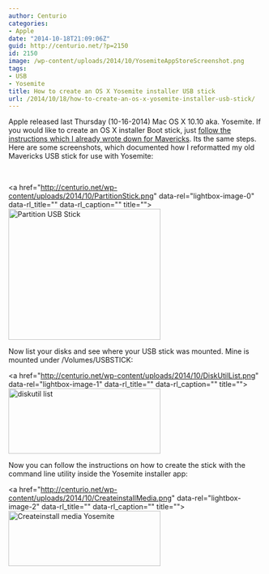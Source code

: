 ```yaml
---
author: Centurio
categories:
- Apple
date: "2014-10-18T21:09:06Z"
guid: http://centurio.net/?p=2150
id: 2150
image: /wp-content/uploads/2014/10/YosemiteAppStoreScreenshot.png
tags:
- USB
- Yosemite
title: How to create an OS X Yosemite installer USB stick
url: /2014/10/18/how-to-create-an-os-x-yosemite-installer-usb-stick/
---
```

Apple released last Thursday (10-16-2014) Mac OS X 10.10 aka. Yosemite. If you would like to create an OS X installer Boot stick, just [follow the instructions which I already wrote down for Mavericks](http://centurio.net/2013/12/19/how-to-create-an-os-x-mavericks-installer-usb-stick/ "How to create an OS X Mavericks installer USB stick"). Its the same steps. Here are some screenshots, which documented how I reformatted my old Mavericks USB stick for use with Yosemite:

&nbsp;

<a href="http://centurio.net/wp-content/uploads/2014/10/PartitionStick.png" data-rel="lightbox-image-0" data-rl\_title="" data-rl\_caption="" title=""><img loading="lazy" class="aligncenter size-medium wp-image-2151" src="http://centurio.net/wp-content/uploads/2014/10/PartitionStick-300x259.png" alt="Partition USB Stick" width="300" height="259" srcset="https://centurio.net/wp-content/uploads/2014/10/PartitionStick-300x259.png 300w, https://centurio.net/wp-content/uploads/2014/10/PartitionStick-1024x886.png 1024w, https://centurio.net/wp-content/uploads/2014/10/PartitionStick-800x692.png 800w, https://centurio.net/wp-content/uploads/2014/10/PartitionStick-35x30.png 35w, https://centurio.net/wp-content/uploads/2014/10/PartitionStick.png 1488w" sizes="(max-width: 300px) 100vw, 300px" /></a>

Now list your disks and see where your USB stick was mounted. Mine is mounted under /Volumes/USBSTICK:

<a href="http://centurio.net/wp-content/uploads/2014/10/DiskUtilList.png" data-rel="lightbox-image-1" data-rl\_title="" data-rl\_caption="" title=""><img loading="lazy" class="aligncenter size-medium wp-image-2152" src="http://centurio.net/wp-content/uploads/2014/10/DiskUtilList-300x129.png" alt="diskutil list" width="300" height="129" srcset="https://centurio.net/wp-content/uploads/2014/10/DiskUtilList-300x129.png 300w, https://centurio.net/wp-content/uploads/2014/10/DiskUtilList-1024x441.png 1024w, https://centurio.net/wp-content/uploads/2014/10/DiskUtilList-800x344.png 800w, https://centurio.net/wp-content/uploads/2014/10/DiskUtilList-35x15.png 35w, https://centurio.net/wp-content/uploads/2014/10/DiskUtilList.png 1132w" sizes="(max-width: 300px) 100vw, 300px" /></a>

Now you can follow the instructions on how to create the stick with the command line utility inside the Yosemite installer app:

<a href="http://centurio.net/wp-content/uploads/2014/10/CreateinstallMedia.png" data-rel="lightbox-image-2" data-rl\_title="" data-rl\_caption="" title=""><img loading="lazy" class="aligncenter size-medium wp-image-2154" src="http://centurio.net/wp-content/uploads/2014/10/CreateinstallMedia-300x109.png" alt="Createinstall media Yosemite" width="300" height="109" srcset="https://centurio.net/wp-content/uploads/2014/10/CreateinstallMedia-300x109.png 300w, https://centurio.net/wp-content/uploads/2014/10/CreateinstallMedia-1024x372.png 1024w, https://centurio.net/wp-content/uploads/2014/10/CreateinstallMedia-800x291.png 800w, https://centurio.net/wp-content/uploads/2014/10/CreateinstallMedia-35x12.png 35w, https://centurio.net/wp-content/uploads/2014/10/CreateinstallMedia.png 1132w" sizes="(max-width: 300px) 100vw, 300px" /></a>